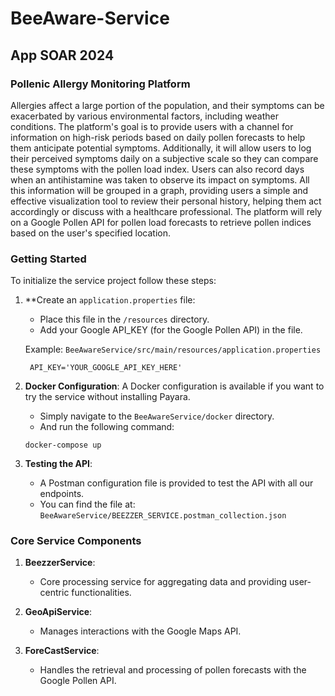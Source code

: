 # BeeAware-Service
## App SOAR 2024

### Pollenic Allergy Monitoring Platform
Allergies affect a large portion of the population, and their symptoms can be
exacerbated by various environmental factors, including weather conditions.
The platform's goal is to provide users with a channel for information on
high-risk periods based on daily pollen forecasts to help them anticipate
potential symptoms. Additionally, it will allow users to log their perceived
symptoms daily on a subjective scale so they can compare these symptoms with
the pollen load index. Users can also record days when an antihistamine was
taken to observe its impact on symptoms. All this information will be grouped
in a graph, providing users a simple and effective visualization tool to review
their personal history, helping them act accordingly or discuss with a healthcare
professional. The platform will rely on a Google Pollen API for pollen load
forecasts to retrieve pollen indices based on the user's specified location.

### Getting Started

To initialize the service project follow these steps:
1. **Create an `application.properties` file:
    - Place this file in the `/resources` directory.
    - Add your Google API_KEY (for the Google Pollen API) in the file.

    Example: `BeeAwareService/src/main/resources/application.properties`
   ```properties
    API_KEY='YOUR_GOOGLE_API_KEY_HERE'
    ```

2. **Docker Configuration**:
    A Docker configuration is available if you want to try the service without
    installing Payara.
   - Simply navigate to the `BeeAwareService/docker` directory.
   - And run the following command:
    ```shell
    docker-compose up
    ```

3. **Testing the API**:
   - A Postman configuration file is provided to test the API with all our endpoints.
   - You can find the file at:
      `BeeAwareService/BEEZZER_SERVICE.postman_collection.json`

### Core Service Components

1. **BeezzerService**:
    - Core processing service for aggregating data and providing user-centric functionalities.

2. **GeoApiService**:
    - Manages interactions with the Google Maps API.

3. **ForeCastService**:
    - Handles the retrieval and processing of pollen forecasts with the Google Pollen API.